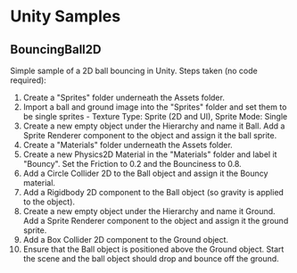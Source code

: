 # Unity Samples

## BouncingBall2D
Simple sample of a 2D ball bouncing in Unity. Steps taken (no code required):
1. Create a "Sprites" folder underneath the Assets folder. 
2. Import a ball and ground image into the "Sprites" folder and set them to be single sprites - Texture Type: Sprite (2D and UI), Sprite Mode: Single
3. Create a new empty object under the Hierarchy and name it Ball.  Add a Sprite Renderer component to the object and assign it the ball sprite.
4. Create a "Materials" folder underneath the Assets folder.
5. Create a new Physics2D Material in the "Materials" folder and label it "Bouncy".  Set the Friction to 0.2 and the Bounciness to 0.8.
6. Add a Circle Collider 2D to the Ball object and assign it the Bouncy material.
7. Add a Rigidbody 2D component to the Ball object (so gravity is applied to the object).
8. Create a new empty object under the Hierarchy and name it Ground.  Add a Sprite Renderer component to the object and assign it the ground sprite.
9. Add a Box Collider 2D component to the Ground object.
10. Ensure that the Ball object is positioned above the Ground object.  Start the scene and the ball object should drop and bounce off the ground.
